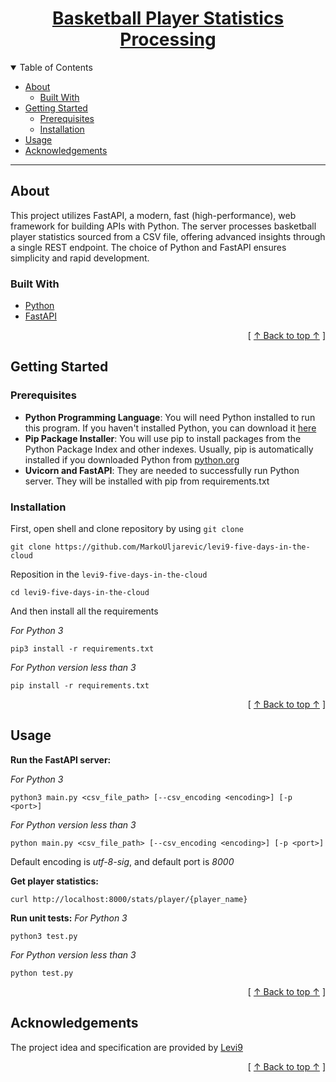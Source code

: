 <h1 align="center">
  <a href="https://github.com/MarkoUljarevic/levi9-five-days-in-the-cloud">
    Basketball Player Statistics Processing
  </a>
</h1>

<details open="open">
<summary id="table-of-contents">Table of Contents</summary>

- [About](#about)
  - [Built With](#built-with)
- [Getting Started](#getting-started)
  - [Prerequisites](#prerequisites)
  - [Installation](#installation)
- [Usage](#usage)
- [Acknowledgements](#acknowledgements)

</details>

---

## About

This project utilizes FastAPI, a modern, fast (high-performance), web framework for building APIs with Python. The server processes basketball player statistics sourced from a CSV file, offering advanced insights through a single REST endpoint. The choice of Python and FastAPI ensures simplicity and rapid development.


### Built With

- [Python](https://www.python.org/)
- [FastAPI](https://fastapi.tiangolo.com/)
<div align="right">[ <a href="#table-of-contents">↑ Back to top ↑</a> ]</div>

## Getting Started

### Prerequisites

- **Python Programming Language**: You will need Python installed to run this program. If you haven't installed Python, you can download it [here](https://www.python.org/downloads/)
- **Pip Package Installer**: You will use pip to install packages from the Python Package Index and other indexes. Usually, pip is automatically installed if you downloaded Python from [python.org](https://www.python.org/)
- **Uvicorn and FastAPI**: They are needed to successfully run Python server. They will be installed with pip from requirements.txt 


### Installation

First, open shell and clone repository by using `git clone`
```
git clone https://github.com/MarkoUljarevic/levi9-five-days-in-the-cloud
```
Reposition in the `levi9-five-days-in-the-cloud`
```
cd levi9-five-days-in-the-cloud
```
And then install all the requirements

*For Python 3*
```
pip3 install -r requirements.txt
```
*For Python version less than 3*
```
pip install -r requirements.txt
```
<div align="right">[ <a href="#table-of-contents">↑ Back to top ↑</a> ]</div>

## Usage

**Run the FastAPI server:**

*For Python 3*
```
python3 main.py <csv_file_path> [--csv_encoding <encoding>] [-p <port>]
```
*For Python version less than 3*
```
python main.py <csv_file_path> [--csv_encoding <encoding>] [-p <port>]
```
Default encoding is *utf-8-sig*, and default port is *8000*

**Get player statistics:**
```
curl http://localhost:8000/stats/player/{player_name}
```

**Run unit tests:**
*For Python 3*
```
python3 test.py
```
*For Python version less than 3*
```
python test.py
```
<div align="right">[ <a href="#table-of-contents">↑ Back to top ↑</a> ]</div>

## Acknowledgements

The project idea and specification are provided by [Levi9](https://www.levi9.com/)
<div align="right">[ <a href="#table-of-contents">↑ Back to top ↑</a> ]</div>
